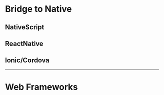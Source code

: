 # Bridge to Native 

## NativeScript

## ReactNative 

## Ionic/Cordova

---

# Web Frameworks






